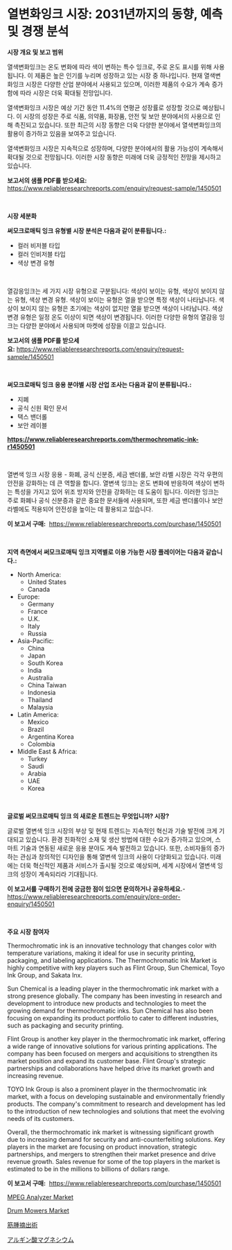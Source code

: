 <p><h1>열변화잉크 시장: 2031년까지의 동향, 예측 및 경쟁 분석</h1></p><p><strong>시장 개요 및 보고 범위</strong></p>
<p><p>열색변화잉크는 온도 변화에 따라 색이 변하는 특수 잉크로, 주로 온도 표시를 위해 사용됩니다. 이 제품은 높은 인기를 누리며 성장하고 있는 시장 중 하나입니다. 현재 열색변화잉크 시장은 다양한 산업 분야에서 사용되고 있으며, 이러한 제품의 수요가 계속 증가함에 따라 시장은 더욱 확대될 전망입니다.</p><p>열색변화잉크 시장은 예상 기간 동안 11.4%의 연평균 성장률로 성장할 것으로 예상됩니다. 이 시장의 성장은 주로 식품, 의약품, 화장품, 안전 및 보안 분야에서의 사용으로 인해 촉진되고 있습니다. 또한 최근의 시장 동향은 더욱 다양한 분야에서 열색변화잉크의 활용이 증가하고 있음을 보여주고 있습니다.</p><p>열색변화잉크 시장은 지속적으로 성장하며, 다양한 분야에서의 활용 가능성이 계속해서 확대될 것으로 전망됩니다. 이러한 시장 동향은 미래에 더욱 긍정적인 전망을 제시하고 있습니다.</p></p>
<p><strong>보고서의 샘플 PDF를 받으세요:</strong> <a href="https://www.reliableresearchreports.com/enquiry/request-sample/1450501">https://www.reliableresearchreports.com/enquiry/request-sample/1450501</a></p>
<p>&nbsp;</p>
<p><strong>시장 세분화</strong></p>
<p><strong>써모크로매틱 잉크 유형별 시장 분석은 다음과 같이 분류됩니다.:</strong></p>
<p><ul><li>컬러 비저블 타입</li><li>컬러 인비저블 타입</li><li>색상 변경 유형</li></ul></p>
<p>&nbsp;</p>
<p><p>열감응잉크는 세 가지 시장 유형으로 구분됩니다: 색상이 보이는 유형, 색상이 보이지 않는 유형, 색상 변경 유형. 색상이 보이는 유형은 열을 받으면 특정 색상이 나타납니다. 색상이 보이지 않는 유형은 초기에는 색상이 없지만 열을 받으면 색상이 나타납니다. 색상 변경 유형은 일정 온도 이상이 되면 색상이 변경됩니다. 이러한 다양한 유형의 열감응 잉크는 다양한 분야에서 사용되며 마켓에 성장을 이끌고 있습니다.</p></p>
<p><strong>보고서의 샘플 PDF를 받으세요:</strong>&nbsp;<a href="https://www.reliableresearchreports.com/enquiry/request-sample/1450501">https://www.reliableresearchreports.com/enquiry/request-sample/1450501</a></p>
<p>&nbsp;</p>
<p><strong> 써모크로매틱 잉크 응용 분야별 시장 산업 조사는 다음과 같이 분류됩니다.:</strong></p>
<p><ul><li>지폐</li><li>공식 신원 확인 문서</li><li>택스 밴더롤</li><li>보안 레이블</li></ul></p>
<p><strong><a href="https://www.reliableresearchreports.com/thermochromatic-ink-r1450501">https://www.reliableresearchreports.com/thermochromatic-ink-r1450501</a></strong></p>
<p>&nbsp;</p>
<p><p>열변색 잉크 시장 응용 - 화폐, 공식 신분증, 세금 밴더롤, 보안 라벨 시장은 각각 우편의 안전을 강화하는 데 큰 역할을 합니다. 열변색 잉크는 온도 변화에 반응하여 색상이 변하는 특성을 가지고 있어 위조 방지와 안전을 강화하는 데 도움이 됩니다. 이러한 잉크는 주로 화폐나 공식 신분증과 같은 중요한 문서들에 사용되며, 또한 세금 밴더롤이나 보안 라벨에도 적용되어 안전성을 높이는 데 활용되고 있습니다.</p></p>
<p><strong>이 보고서 구매:</strong>&nbsp; <a href="https://www.reliableresearchreports.com/purchase/1450501">https://www.reliableresearchreports.com/purchase/1450501</a></p>
<p>&nbsp;</p>
<p><strong>지역 측면에서 써모크로매틱 잉크 지역별로 이용 가능한 시장 플레이어는 다음과 같습니다.:</strong></p>
<p><ul>
    <li>
        North America:
        <ul>
            <li>United States</li>
            <li>Canada</li>
        </ul>
    </li>
    <li>
        Europe:
        <ul>
            <li>Germany</li>
            <li>France</li>
            <li>U.K.</li>
            <li>Italy</li>
            <li>Russia</li>
        </ul>
    </li>
    <li>
        Asia-Pacific:
        <ul>
            <li>China</li>
            <li>Japan</li>
            <li>South Korea</li>
            <li>India</li>
            <li>Australia</li>
            <li>China Taiwan</li>
            <li>Indonesia</li>
            <li>Thailand</li>
            <li>Malaysia</li>
        </ul>
    </li>
    <li>
        Latin America:
        <ul>
            <li>Mexico</li>
            <li>Brazil</li>
            <li>Argentina Korea</li>
            <li>Colombia</li>
        </ul>
    </li>
    <li>
        Middle East & Africa:
        <ul>
            <li>Turkey</li>
            <li>Saudi</li>
            <li>Arabia</li>
            <li>UAE</li>
            <li>Korea</li>
        </ul>
    </li>
    </ul></p>
<p>&nbsp;</p>
<p><strong>글로벌 써모크로매틱 잉크 의 새로운 트렌드는 무엇입니까? 시장?</strong></p>
<p><p>글로벌 열변색 잉크 시장의 부상 및 현재 트렌드는 지속적인 혁신과 기술 발전에 크게 기대되고 있습니다. 환경 친화적인 소재 및 생산 방법에 대한 수요가 증가하고 있으며, 스마트 기술과 연동된 새로운 응용 분야도 계속 발전하고 있습니다. 또한, 소비자들의 증가하는 관심과 창의적인 디자인을 통해 열변색 잉크의 사용이 다양화되고 있습니다. 미래에는 더욱 혁신적인 제품과 서비스가 출시될 것으로 예상되며, 세계 시장에서 열변색 잉크의 성장이 계속되리라 기대됩니다.</p></p>
<p><strong>이 보고서를 구매하기 전에 궁금한 점이 있으면 문의하거나 공유하세요.</strong>- <a href="https://www.reliableresearchreports.com/enquiry/pre-order-enquiry/1450501">https://www.reliableresearchreports.com/enquiry/pre-order-enquiry/1450501</a></p>
<p>&nbsp;</p>
<p><strong>주요 시장 참여자</strong></p>
<p><p>Thermochromatic ink is an innovative technology that changes color with temperature variations, making it ideal for use in security printing, packaging, and labeling applications. The Thermochromatic Ink Market is highly competitive with key players such as Flint Group, Sun Chemical, Toyo Ink Group, and Sakata Inx.</p><p>Sun Chemical is a leading player in the thermochromatic ink market with a strong presence globally. The company has been investing in research and development to introduce new products and technologies to meet the growing demand for thermochromatic inks. Sun Chemical has also been focusing on expanding its product portfolio to cater to different industries, such as packaging and security printing.</p><p>Flint Group is another key player in the thermochromatic ink market, offering a wide range of innovative solutions for various printing applications. The company has been focused on mergers and acquisitions to strengthen its market position and expand its customer base. Flint Group's strategic partnerships and collaborations have helped drive its market growth and increasing revenue.</p><p>TOYO Ink Group is also a prominent player in the thermochromatic ink market, with a focus on developing sustainable and environmentally friendly products. The company's commitment to research and development has led to the introduction of new technologies and solutions that meet the evolving needs of its customers.</p><p>Overall, the thermochromatic ink market is witnessing significant growth due to increasing demand for security and anti-counterfeiting solutions. Key players in the market are focusing on product innovation, strategic partnerships, and mergers to strengthen their market presence and drive revenue growth. Sales revenue for some of the top players in the market is estimated to be in the millions to billions of dollars range.</p></p>
<p><strong>이 보고서 구매:</strong>&nbsp;&nbsp;<a href="https://www.reliableresearchreports.com/purchase/1450501">https://www.reliableresearchreports.com/purchase/1450501</a></p>
<p><p><a href="https://github.com/peachesmcdowel1/Market-Research-Report-List-2/blob/main/mpeg-analyzer-market.md">MPEG Analyzer Market</a></p><p><a href="https://github.com/edytherolanlouisejk1miz0wig/Market-Research-Report-List-2/blob/main/drum-mowers-market.md">Drum Mowers Market</a></p><p><a href="https://medium.com/@karinaokon69/%E3%83%9F%E3%82%AA%E3%83%9E%E6%89%8B%E8%A1%93%E5%B8%82%E5%A0%B4%E3%81%AE%E5%88%86%E6%9E%90%E3%81%A82024%E5%B9%B4%E3%81%8B%E3%82%892031%E5%B9%B4%E3%81%BE%E3%81%A7%E3%81%AE%E4%BA%88%E6%B8%AC%E3%82%B5%E3%82%A4%E3%82%BA-edc9856a1ac4">筋腫摘出術</a></p><p><a href="https://medium.com/@craigurcottrte8/%E3%83%9E%E3%82%B0%E3%83%8D%E3%82%B7%E3%82%A6%E3%83%A0%E3%82%A2%E3%83%AB%E3%82%AE%E3%83%B3%E9%85%B8%E5%A1%A9%E5%B8%82%E5%A0%B4%E5%B1%95%E6%9C%9B-%E7%94%A3%E6%A5%AD%E6%A6%82%E6%B3%81%E3%81%A8%E4%BA%88%E6%B8%AC-2024%E5%B9%B4%E3%81%8B%E3%82%892031%E5%B9%B4-00b9cab7753f">アルギン酸マグネシウム</a></p></p>